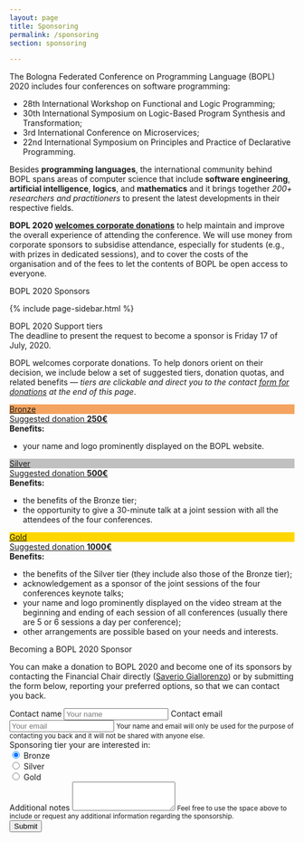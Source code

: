 ```yaml
---
layout: page
title: Sponsoring
permalink: /sponsoring
section: sponsoring

---
```


The Bologna Federated Conference on Programming Language (BOPL) 2020 includes four conferences on software programming:

- 28th International Workshop on Functional and Logic Programming;
- 30th International Symposium on Logic-Based Program Synthesis and Transformation;
- 3rd International Conference on Microservices;
- 22nd International Symposium on Principles and Practice of Declarative Programming.

Besides **programming languages**, the international community behind BOPL spans areas of computer science that include
**software engineering**, **artificial intelligence**, **logics**, and **mathematics** and it brings together *200+
researchers and practitioners* to present the latest developments in their respective fields.

**BOPL 2020 [welcomes corporate donations](#supporting-bopl-2020)** to help maintain and improve the overall experience
of attending the conference. We will use money from corporate sponsors to subsidise attendance, especially for students
(e.g., with prizes in dedicated sessions), and to cover the costs of the organisation and of the fees to let the
contents of BOPL be open access to everyone.

<div class="py-4 h3">BOPL 2020 Sponsors</div>

{% include page-sidebar.html %}

<!-- <div id="supporting-bopl-2020" class="py-4 h2">Sponsoring BOPL 2020</div> -->

<div id="supporting-bopl-2020" class="py-4 h3">
	BOPL 2020 Support tiers
</div>

<div class="alert alert-info" role="alert">
  The deadline to present the request to become a sponsor is <span class="text-danger">Friday 17 of July, 2020</span>.
</div>

BOPL welcomes corporate donations. To help donors orient on their decision, we include below a set of suggested tiers,
donation quotas, and related benefits &mdash; <i>tiers are clickable and direct you to the contact [form for donations](#become-sponsor) at the end of this page</i>.

<div class="card tierLink-bronze mt-3">
	<a href="#become-sponsor" class="text-reset">
		<div class="card-header" style="background-color:#f4a460;">
			Bronze
		</div>
	</a>
	<a href="#become-sponsor" class="text-reset">
		<div class="card-header">
			Suggested donation <strong>250€</strong>
		</div>
	</a>
	<div class="card-body">
		<strong>Benefits:</strong>
		<ul>
			<li>your name and logo prominently displayed on the BOPL website.</li>
		</ul>
	</div>
</div>

<div class="card tierLink-silver mt-2">
	<a href="#become-sponsor" class="text-reset">
		<div class="card-header" style="background-color:#c0c0c0;">Silver</div>
	</a>
	<a href="#become-sponsor" class="text-reset">
		<div class="card-header">
			Suggested donation <strong>500€</strong>
		</div>
	</a>
	<div class="card-body">
		<strong>Benefits:</strong>
		<ul>
			<li>the benefits of the Bronze tier;</li>
			<li>the opportunity to give a 30-minute talk at a joint session with all the attendees of the four
				conferences.</li>
		</ul>
	</div>
</div>

<div class="card tierLink-gold mt-2">
	<a href="#become-sponsor" class="text-reset">
		<div class="card-header" style="background-color:#ffd700;">
			Gold
		</div>
	</a>
	<a href="#become-sponsor" class="text-reset">
		<div class="card-header">
			Suggested donation <strong>1000€</strong>
		</div>
	</a>
	<div class="card-body">
		<strong>Benefits:</strong>
		<ul>
			<li>the benefits of the Silver tier (they include also those of the Bronze tier);</li>
			<li>acknowledgement as a sponsor of the joint sessions of the four conferences keynote talks;</li>
			<li>your name and logo prominently displayed on the video stream at the beginning and ending of each session
				of all conferences (usually there are 5 or 6 sessions a day per conference);</li>
			<li>other arrangements are possible based on your needs and interests.</li>
		</ul>
	</div>
</div>

<div id="become-sponsor" class="py-4 h3">
	Becoming a BOPL 2020 Sponsor
</div>

You can make a donation to BOPL 2020 and become one of its sponsors by contacting the Financial Chair directly (<a
	href="mailto:saverio.giallorenzo@gmail.com?subject=Sponsoring%20BOPL%202020" target="_blank"
	class="btn btn-info btn-sm">Saverio Giallorenzo</a>) or by submitting the form below, reporting your preferred
options, so that we can contact you back.

<form id="fs-frm" name="sponsing-contact-form" accept-charset="utf-8"
	action="https://formspree.io/saverio.giallorenzo@gmail.com" method="post">
	<div class="form-group">
		<label for="name">Contact name</label>
		<input type="text" class="form-control" id="name" name="contact" placeholder="Your name">
		<label class="mt-2" for="email">Contact email</label>
		<input type="email" class="form-control" id="email" aria-describedby="emailHelp" name="email"
			placeholder="Your email">
		<small id="emailHelp" class="form-text text-muted">Your name and email will only be used for the purpose of
			contacting you back and it will not be shared with anyone else.</small>
		<div class="mt-2"></div>
		<label for="exampleInputEmail1">Sponsoring tier your are interested in:</label>
		<div></div>
		<div class="form-check form-check-inline">
			<input class="form-check-input" type="radio" name="tierOption" id="bronze" value="bronze" checked>
			<label class="form-check-label" for="bronze">Bronze</label>
		</div>
		<div class="form-check form-check-inline">
			<input class="form-check-input" type="radio" name="tierOption" id="silver" value="silver">
			<label class="form-check-label" for="silver">Silver</label>
		</div>
		<div class="form-check form-check-inline">
			<input class="form-check-input" type="radio" name="tierOption" id="gold" value="gold">
			<label class="form-check-label" for="gold">Gold</label>
		</div>
	</div>
	<div class="form-group">
		<label for="notes">Additional notes</label>
		<textarea class="form-control" id="notes" name="notes" rows="3"></textarea>
		<small id="emailHelp" class="form-text text-muted">Feel free to use the space above to include or request any additional
			information regarding the sponsorship.</small>
	</div>
	<button type="submit" name="submit" class="btn btn-primary w-100 p-3">Submit</button>
</form>

<script>
	$(".tierLink-bronze").click(function () {
		$("#bronze").trigger("click");
	});
	$(".tierLink-silver").click(function () {
		$("#silver").trigger("click");
	});
	$(".tierLink-gold").click(function () {
		$("#gold").trigger("click");
	});
</script>